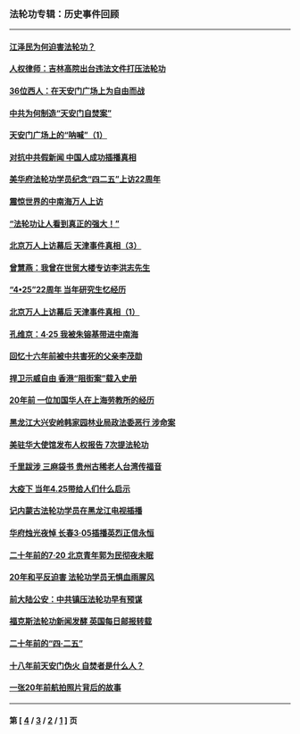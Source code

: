 ### 法轮功专辑：历史事件回顾
---
#### [江泽民为何迫害法轮功？](../../pages/nf5793/n13876324.md?04150430) 
#### [人权律师：吉林高院出台违法文件打压法轮功](../../pages/nf5793/n13825665.md?04150430) 
#### [36位西人：在天安门广场上为自由而战](../../pages/nf5793/n13390029.md?04150430) 
#### [中共为何制造“天安门自焚案”](../../pages/nf5793/n13183270.md?04150430) 
#### [天安门广场上的“呐喊”（1）](../../pages/nf5793/n13105277.md?04150430) 
#### [对抗中共假新闻 中国人成功插播真相](../../pages/nf5793/n12910618.md?04150430) 
#### [美华府法轮功学员纪念“四二五”上访22周年](../../pages/nf5793/n12904445.md?04150430) 
#### [震惊世界的中南海万人上访](../../pages/nf5793/n12903976.md?04150430) 
#### [“法轮功让人看到真正的强大！”](../../pages/nf5793/n12903195.md?04150430) 
#### [北京万人上访幕后 天津事件真相（3）](../../pages/nf5793/n12902807.md?04150430) 
#### [曾慧燕：我曾在世贸大楼专访李洪志先生](../../pages/nf5793/n12898729.md?04150430) 
#### [“4•25”22周年 当年研究生忆经历](../../pages/nf5793/n12894152.md?04150430) 
#### [北京万人上访幕后 天津事件真相（1）](../../pages/nf5793/n12885174.md?04150430) 
#### [孔维京：4·25 我被朱镕基带进中南海](../../pages/nf5793/n12864987.md?04150430) 
#### [回忆十六年前被中共害死的父亲李茂勋](../../pages/nf5793/n12880270.md?04150430) 
#### [捍卫示威自由 香港“阻街案”载入史册](../../pages/nf5793/n12811245.md?04150430) 
#### [20年前 一位加国华人在上海劳教所的经历](../../pages/nf5793/n12707932.md?04150430) 
#### [黑龙江大兴安岭韩家园林业局政法委恶行 涉命案](../../pages/nf5793/n12622815.md?04150430) 
#### [美驻华大使馆发布人权报告 7次提法轮功](../../pages/nf5793/n12520541.md?04150430) 
#### [千里跋涉 三麻袋书 贵州古稀老人台湾传福音](../../pages/nf5793/n12198750.md?04150430) 
#### [大疫下 当年4.25带给人们什么启示](../../pages/nf5793/n12058565.md?04150430) 
#### [记内蒙古法轮功学员在黑龙江电视插播](../../pages/nf5793/n11699194.md?04150430) 
#### [华府烛光夜悼 长春3·05插播英烈正信永恒](../../pages/nf5793/n11397432.md?04150430) 
#### [二十年前的7·20 北京青年郭为民彻夜未眠](../../pages/nf5793/n11354195.md?04150430) 
#### [20年和平反迫害 法轮功学员无惧血雨腥风](../../pages/nf5793/n11348279.md?04150430) 
#### [前大陆公安：中共镇压法轮功早有预谋](../../pages/nf5793/n11352168.md?04150430) 
#### [福克斯法轮功新闻发酵  英国每日邮报转载](../../pages/nf5793/n11285952.md?04150430) 
#### [二十年前的“四·二五”](../../pages/nf5793/n11207639.md?04150430) 
#### [十八年前天安门伪火 自焚者是什么人？](../../pages/nf5793/n10996556.md?04150430) 
#### [一张20年前航拍照片背后的故事](../../pages/nf5793/n10693797.md?04150430) 

---
#### 第 [ [4](./4.md?04150430) / [3](./3.md?04150430) / [2](./2.md?04150430) / [1](./1.md?04150430) ] 页
